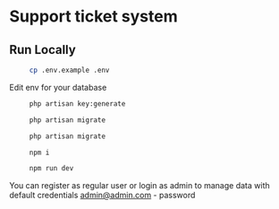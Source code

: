 # Support ticket system

## Run Locally

```bash
     cp .env.example .env
```
Edit env for your database

```bash
     php artisan key:generate
```

```bash
     php artisan migrate
```

```bash
     php artisan migrate
```

```bash
     npm i
```

```bash
     npm run dev
```

You can register as regular user or login as admin to manage data with default credentials admin@admin.com - password
